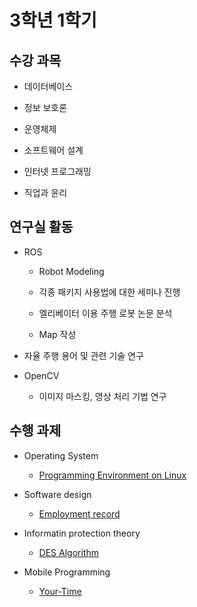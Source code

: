 # 3학년 1학기

## 수강 과목
- 데이터베이스

- 정보 보호론

- 운영체제

- 소프트웨어 설계

- 인터넷 프로그래밍

- 직업과 윤리

## 연구실 활동

- ROS
  - Robot Modeling
  
  - 각종 패키지 사용법에 대한 세미나 진행
  - 엘리베이터 이용 주행 로봇 논문 분석
  - Map 작성

- 자율 주행 용어 및 관련 기술 연구

- OpenCV

  - 이미지 마스킹, 영상 처리 기법 연구


## 수행 과제
- Operating System
  - [Programming Environment on Linux](https://github.com/yongjjang/Lab2)

- Software design
  - [Employment record](https://github.com/yongjjang/Portfolio/tree/master/3rd%20year%201nd%20semester/Software%20design/%EC%9D%B8%EC%82%AC%EA%B8%B0%EB%A1%9D%EB%B6%80)

- Informatin protection theory
  - [DES Algorithm](https://github.com/yongjjang/Portfolio/tree/master/3rd%20year%201nd%20semester/Informatin%20protection%20theory/DES%20%EC%95%8C%EA%B3%A0%EB%A6%AC%EC%A6%98%20%EA%B5%AC%ED%98%84)

- Mobile Programming
  - [Your-Time](https://github.com/jeonseun/YourTime-website)


